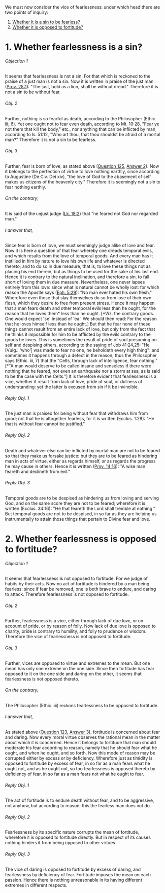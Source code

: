 We must now consider the vice of fearlessness: under which head there are two points of inquiry:  

1. [ Whether it is a sin to be fearless?](#1.%20Whether%20fearlessness%20is%20a%20sin?)
2. [ Whether it is opposed to fortitude?](#2.%20Whether%20fearlessness%20is%20opposed%20to%20fortitude?)



# 1. Whether fearlessness is a sin? 

###### Objection 1
It seems that fearlessness is not a sin. For that which is reckoned to the praise of a just man is not a sin. Now it is written in praise of the just man ([Prov. 28:1](http://bible.gospelcom.net/bible?Prov++28:1)): "The just, bold as a lion, shall be without dread." Therefore it is not a sin to be without fear.  

###### Obj. 2
Further, nothing is so fearful as death, according to the Philosopher (Ethic. iii, 6). Yet one ought not to fear even death, according to Mt. 10:28, "Fear ye not them that kill the body," etc., nor anything that can be inflicted by man, according to Is. 51:12, "Who art thou, that thou shouldst be afraid of a mortal man?" Therefore it is not a sin to be fearless.  

###### Obj. 3
Further, fear is born of love, as stated above ([Question 125](125.%20Fear.md), [Answer 2](125.%20Fear.md#2.%20Whether%20the%20sin%20of%20fear%20is%20contrary%20to%20fortitude?%20)). Now it belongs to the perfection of virtue to love nothing earthly, since according to Augustine (De Civ. Dei xiv), "the love of God to the abasement of self makes us citizens of the heavenly city." Therefore it is seemingly not a sin to fear nothing earthly.  

###### On the contrary,
It is said of the unjust judge ([Lk. 18:2](http://bible.gospelcom.net/bible?Lk++18:2)) that "he feared not God nor regarded man."  

###### I answer that,
Since fear is born of love, we must seemingly judge alike of love and fear. Now it is here a question of that fear whereby one dreads temporal evils, and which results from the love of temporal goods. And every man has it instilled in him by nature to love his own life and whatever is directed thereto; and to do so in due measure, that is, to love these things not as placing his end therein, but as things to be used for the sake of his last end. Hence it is contrary to the natural inclination, and therefore a sin, to fall short of loving them in due measure. Nevertheless, one never lapses entirely from this love: since what is natural cannot be wholly lost: for which reason the Apostle says ([Eph. 5:29](http://bible.gospelcom.net/bible?Eph++5:29)): "No man ever hated his own flesh." Wherefore even those that slay themselves do so from love of their own flesh, which they desire to free from present stress. Hence it may happen that a man fears death and other temporal evils less than he ought, for the reason that he loves them\* less than he ought. \[\*Viz. the contrary goods. One would expect 'se' instead of 'ea.' We should then read: For the reason that he loves himself less than he ought.\] But that he fear none of these things cannot result from an entire lack of love, but only from the fact that he thinks it impossible for him to be afflicted by the evils contrary to the goods he loves. This is sometimes the result of pride of soul presuming on self and despising others, according to the saying of Job 41:24,25: "He \[Vulg.: 'who'\] was made to fear no one, he beholdeth every high thing": and sometimes it happens through a defect in the reason; thus the Philosopher says (Ethic. iii, 7) that the "Celts, through lack of intelligence, fear nothing." \[\*"A man would deserve to be called insane and senseless if there were nothing that he feared, not even an earthquake nor a storm at sea, as is said to be the case with the Celts."\] It is therefore evident that fearlessness is a vice, whether it result from lack of love, pride of soul, or dullness of understanding: yet the latter is excused from sin if it be invincible.  

###### Reply Obj. 1
The just man is praised for being without fear that withdraws him from good; not that he is altogether fearless, for it is written (Ecclus. 1:28): "He that is without fear cannot be justified."  

###### Reply Obj. 2
Death and whatever else can be inflicted by mortal man are not to be feared so that they make us forsake justice: but they are to be feared as hindering man in acts of virtue, either as regards himself, or as regards the progress he may cause in others. Hence it is written ([Prov. 14:16](http://bible.gospelcom.net/bible?Prov++14:16)): "A wise man feareth and declineth from evil."  

###### Reply Obj. 3
Temporal goods are to be despised as hindering us from loving and serving God, and on the same score they are not to be feared; wherefore it is written (Ecclus. 34:16): "He that feareth the Lord shall tremble at nothing." But temporal goods are not to be despised, in so far as they are helping us instrumentally to attain those things that pertain to Divine fear and love.  




# 2. Whether fearlessness is opposed to fortitude? 

###### Objection 1
It seems that fearlessness is not opposed to fortitude. For we judge of habits by their acts. Now no act of fortitude is hindered by a man being fearless: since if fear be removed, one is both brave to endure, and daring to attack. Therefore fearlessness is not opposed to fortitude.  

###### Obj. 2
Further, fearlessness is a vice, either through lack of due love, or on account of pride, or by reason of folly. Now lack of due love is opposed to charity, pride is contrary to humility, and folly to prudence or wisdom. Therefore the vice of fearlessness is not opposed to fortitude.  

###### Obj. 3
Further, vices are opposed to virtue and extremes to the mean. But one mean has only one extreme on the one side. Since then fortitude has fear opposed to it on the one side and daring on the other, it seems that fearlessness is not opposed thereto.  

###### On the contrary,
The Philosopher (Ethic. iii) reckons fearlessness to be opposed to fortitude.  

###### I answer that,
As stated above ([Question 123](../123.%20Fortitude/123.%20Fortitude.md), [Answer 3](../123.%20Fortitude/123.%20Fortitude.md#3.%20Whether%20fortitude%20is%20about%20fear%20and%20dying?%20)), fortitude is concerned about fear and daring. Now every moral virtue observes the rational mean in the matter about which it is concerned. Hence it belongs to fortitude that man should moderate his fear according to reason, namely that he should fear what he ought, and when he ought, and so forth. Now this mode of reason may be corrupted either by excess or by deficiency. Wherefore just as timidity is opposed to fortitude by excess of fear, in so far as a man fears what he ought not, and as he ought not, so too fearlessness is opposed thereto by deficiency of fear, in so far as a man fears not what he ought to fear.  

###### Reply Obj. 1
The act of fortitude is to endure death without fear, and to be aggressive, not anyhow, but according to reason: this the fearless man does not do.  

###### Reply Obj. 2
Fearlessness by its specific nature corrupts the mean of fortitude, wherefore it is opposed to fortitude directly. But in respect of its causes nothing hinders it from being opposed to other virtues.  

###### Reply Obj. 3
The vice of daring is opposed to fortitude by excess of daring, and fearlessness by deficiency of fear. Fortitude imposes the mean on each passion. Hence there is nothing unreasonable in its having different extremes in different respects.